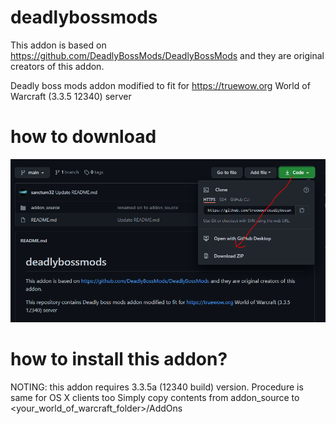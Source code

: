 # deadlybossmods

This addon is based on https://github.com/DeadlyBossMods/DeadlyBossMods and they are original creators of this addon.

Deadly boss mods addon modified to fit for https://truewow.org World of Warcraft (3.3.5 12340) server

# how to download

![Downloading](misc/HowToDownload.PNG)

# how to install this addon?

NOTING: this addon requires 3.3.5a (12340 build) version. Procedure is same for OS X clients too
Simply copy contents from addon_source to <your_world_of_warcraft_folder>/AddOns
